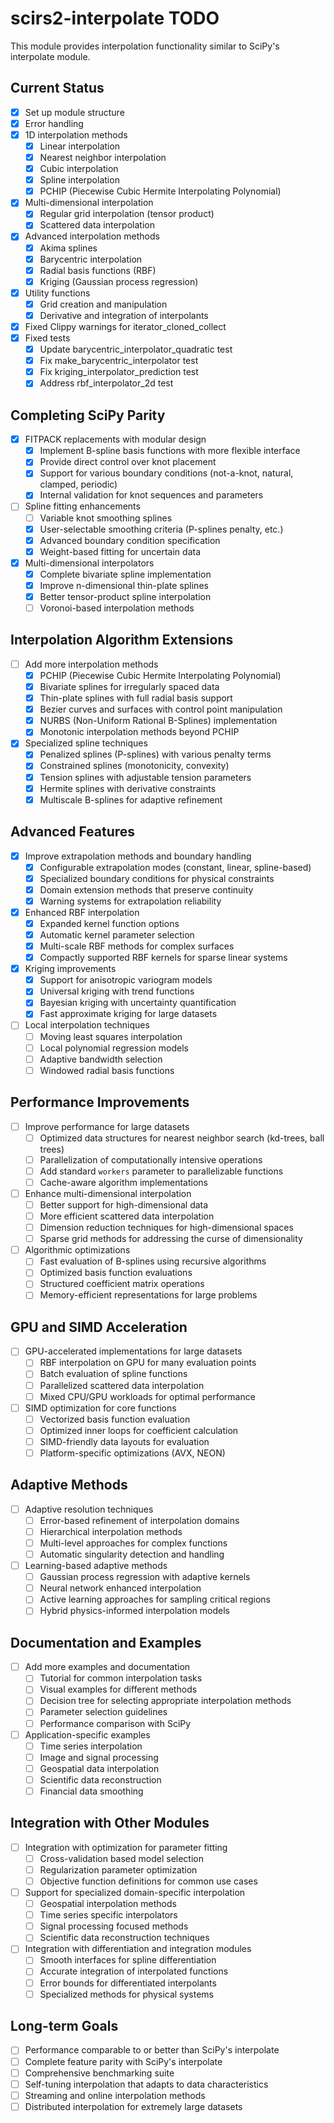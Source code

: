# scirs2-interpolate TODO

This module provides interpolation functionality similar to SciPy's interpolate module.

## Current Status

- [x] Set up module structure
- [x] Error handling
- [x] 1D interpolation methods
  - [x] Linear interpolation
  - [x] Nearest neighbor interpolation
  - [x] Cubic interpolation
  - [x] Spline interpolation
  - [x] PCHIP (Piecewise Cubic Hermite Interpolating Polynomial)
- [x] Multi-dimensional interpolation
  - [x] Regular grid interpolation (tensor product)
  - [x] Scattered data interpolation
- [x] Advanced interpolation methods
  - [x] Akima splines
  - [x] Barycentric interpolation
  - [x] Radial basis functions (RBF)
  - [x] Kriging (Gaussian process regression)
- [x] Utility functions
  - [x] Grid creation and manipulation
  - [x] Derivative and integration of interpolants
- [x] Fixed Clippy warnings for iterator_cloned_collect
- [x] Fixed tests
  - [x] Update barycentric_interpolator_quadratic test
  - [x] Fix make_barycentric_interpolator test
  - [x] Fix kriging_interpolator_prediction test
  - [x] Address rbf_interpolator_2d test

## Completing SciPy Parity

- [x] FITPACK replacements with modular design
  - [x] Implement B-spline basis functions with more flexible interface
  - [x] Provide direct control over knot placement
  - [x] Support for various boundary conditions (not-a-knot, natural, clamped, periodic)
  - [x] Internal validation for knot sequences and parameters
- [ ] Spline fitting enhancements
  - [ ] Variable knot smoothing splines
  - [x] User-selectable smoothing criteria (P-splines penalty, etc.)
  - [x] Advanced boundary condition specification
  - [x] Weight-based fitting for uncertain data
- [x] Multi-dimensional interpolators
  - [x] Complete bivariate spline implementation
  - [x] Improve n-dimensional thin-plate splines
  - [x] Better tensor-product spline interpolation
  - [ ] Voronoi-based interpolation methods

## Interpolation Algorithm Extensions

- [ ] Add more interpolation methods
  - [x] PCHIP (Piecewise Cubic Hermite Interpolating Polynomial)
  - [x] Bivariate splines for irregularly spaced data
  - [x] Thin-plate splines with full radial basis support
  - [x] Bezier curves and surfaces with control point manipulation
  - [x] NURBS (Non-Uniform Rational B-Splines) implementation
  - [x] Monotonic interpolation methods beyond PCHIP
- [x] Specialized spline techniques
  - [x] Penalized splines (P-splines) with various penalty terms
  - [x] Constrained splines (monotonicity, convexity)
  - [x] Tension splines with adjustable tension parameters
  - [x] Hermite splines with derivative constraints
  - [x] Multiscale B-splines for adaptive refinement

## Advanced Features

- [x] Improve extrapolation methods and boundary handling
  - [x] Configurable extrapolation modes (constant, linear, spline-based)
  - [x] Specialized boundary conditions for physical constraints
  - [x] Domain extension methods that preserve continuity
  - [x] Warning systems for extrapolation reliability
- [x] Enhanced RBF interpolation
  - [x] Expanded kernel function options
  - [x] Automatic kernel parameter selection
  - [x] Multi-scale RBF methods for complex surfaces
  - [x] Compactly supported RBF kernels for sparse linear systems
- [x] Kriging improvements
  - [x] Support for anisotropic variogram models
  - [x] Universal kriging with trend functions
  - [x] Bayesian kriging with uncertainty quantification
  - [x] Fast approximate kriging for large datasets
- [ ] Local interpolation techniques
  - [ ] Moving least squares interpolation
  - [ ] Local polynomial regression models
  - [ ] Adaptive bandwidth selection
  - [ ] Windowed radial basis functions

## Performance Improvements

- [ ] Improve performance for large datasets
  - [ ] Optimized data structures for nearest neighbor search (kd-trees, ball trees)
  - [ ] Parallelization of computationally intensive operations
  - [ ] Add standard `workers` parameter to parallelizable functions
  - [ ] Cache-aware algorithm implementations
- [ ] Enhance multi-dimensional interpolation
  - [ ] Better support for high-dimensional data
  - [ ] More efficient scattered data interpolation
  - [ ] Dimension reduction techniques for high-dimensional spaces
  - [ ] Sparse grid methods for addressing the curse of dimensionality
- [ ] Algorithmic optimizations
  - [ ] Fast evaluation of B-splines using recursive algorithms
  - [ ] Optimized basis function evaluations
  - [ ] Structured coefficient matrix operations
  - [ ] Memory-efficient representations for large problems

## GPU and SIMD Acceleration

- [ ] GPU-accelerated implementations for large datasets
  - [ ] RBF interpolation on GPU for many evaluation points
  - [ ] Batch evaluation of spline functions
  - [ ] Parallelized scattered data interpolation
  - [ ] Mixed CPU/GPU workloads for optimal performance
- [ ] SIMD optimization for core functions
  - [ ] Vectorized basis function evaluation
  - [ ] Optimized inner loops for coefficient calculation
  - [ ] SIMD-friendly data layouts for evaluation
  - [ ] Platform-specific optimizations (AVX, NEON)

## Adaptive Methods

- [ ] Adaptive resolution techniques
  - [ ] Error-based refinement of interpolation domains
  - [ ] Hierarchical interpolation methods
  - [ ] Multi-level approaches for complex functions
  - [ ] Automatic singularity detection and handling
- [ ] Learning-based adaptive methods
  - [ ] Gaussian process regression with adaptive kernels
  - [ ] Neural network enhanced interpolation
  - [ ] Active learning approaches for sampling critical regions
  - [ ] Hybrid physics-informed interpolation models

## Documentation and Examples

- [ ] Add more examples and documentation
  - [ ] Tutorial for common interpolation tasks
  - [ ] Visual examples for different methods
  - [ ] Decision tree for selecting appropriate interpolation methods
  - [ ] Parameter selection guidelines
  - [ ] Performance comparison with SciPy
- [ ] Application-specific examples
  - [ ] Time series interpolation
  - [ ] Image and signal processing
  - [ ] Geospatial data interpolation
  - [ ] Scientific data reconstruction
  - [ ] Financial data smoothing

## Integration with Other Modules

- [ ] Integration with optimization for parameter fitting
  - [ ] Cross-validation based model selection
  - [ ] Regularization parameter optimization
  - [ ] Objective function definitions for common use cases
- [ ] Support for specialized domain-specific interpolation
  - [ ] Geospatial interpolation methods
  - [ ] Time series specific interpolators
  - [ ] Signal processing focused methods
  - [ ] Scientific data reconstruction techniques
- [ ] Integration with differentiation and integration modules
  - [ ] Smooth interfaces for spline differentiation
  - [ ] Accurate integration of interpolated functions
  - [ ] Error bounds for differentiated interpolants
  - [ ] Specialized methods for physical systems

## Long-term Goals

- [ ] Performance comparable to or better than SciPy's interpolate
- [ ] Complete feature parity with SciPy's interpolate
- [ ] Comprehensive benchmarking suite
- [ ] Self-tuning interpolation that adapts to data characteristics
- [ ] Streaming and online interpolation methods
- [ ] Distributed interpolation for extremely large datasets
